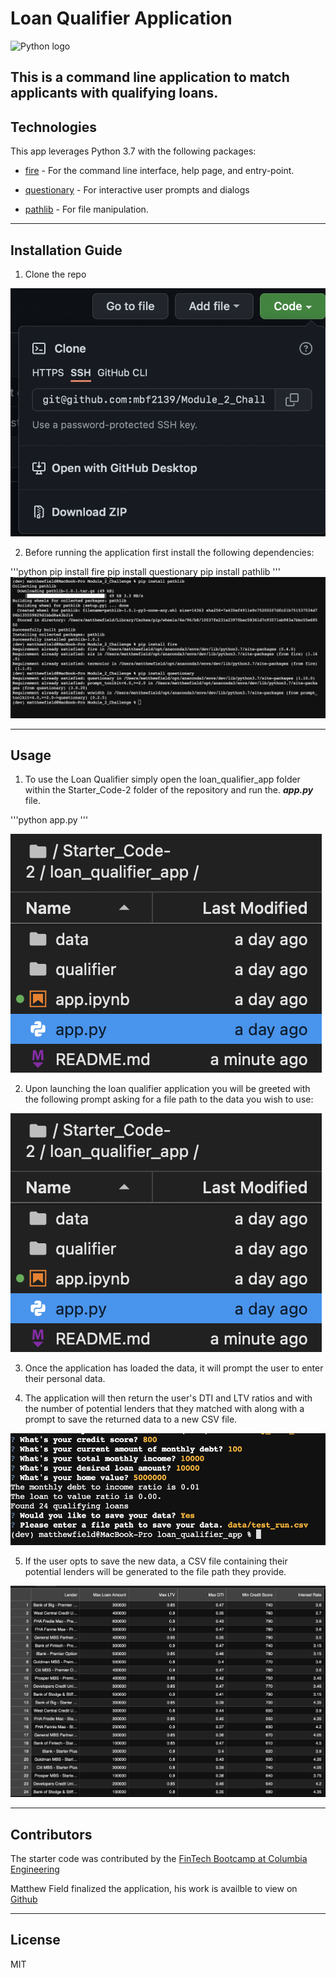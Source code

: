 # Loan Qualifier Application

![Python logo](/Users/matthewfield/desktop/fintech-workspace/fintech-challenges/Module_2_Challenge/images/header_image.jpg)

This is a command line application to match applicants with qualifying loans.
---

## Technologies

This app leverages Python 3.7 with the following packages: 

* [fire](https://github.com/google/python-fire) - For the command line interface, help page, and entry-point.

* [questionary](https://github.com/tmbo/questionary) - For interactive user prompts and dialogs

* [pathlib](https://github.com/jazzband/pathlib2) - For file manipulation. 

---

## Installation Guide

1. Clone the repo

![cloning image](images/cloning.jpg)

2. Before running the application first install the following dependencies:

'''python
  pip install fire
  pip install questionary
  pip install pathlib
'''
![Installation image](images/install_image.jpg)

---

## Usage

1. To use the Loan Qualifier simply open the loan_qualifier_app folder within the Starter_Code-2 folder of the repository and run the. ***app.py*** file. 

'''python app.py
'''

![Usage image](images/usage.jpg)

2. Upon launching the loan qualifier application you will be greeted with the following prompt asking for a file path to the data you wish to use: 

![first prompt](images/usage.jpg)

3. Once the application has loaded the data, it will prompt the user to enter their personal data. 

4. The application will then return the user's DTI and LTV ratios and with the number of potential lenders that they matched with along with a prompt to save the returned data to a new CSV file. 

![Matches and saving](images/output.jpg)

5. If the user opts to save the new data, a CSV file containing their potential lenders will be generated to the file path they provide. 

![csv image](images/csv.jpg)

---

## Contributors

The starter code was contributed by the [FinTech Bootcamp at Columbia Engineering](https://bootcamp.cvn.columbia.edu/fintech/)

Matthew Field finalized the application, his work is availble to view on [Github](https://github.com/mbf2139)

---

## License

MIT
